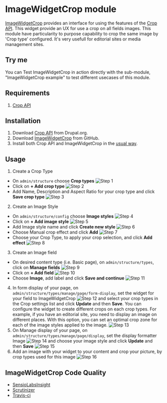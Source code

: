 # ImageWidgetCrop module

[ImageWidgetCrop](https://www.drupal.org/sandbox/woprrr/2571403) provides an interface for using the features of the [Crop API](https://www.drupal.org/project/crop). This widget provide an UX for use a crop on all fields images. This module have particularity to purpose capability to crop the same image by 'Crop type' configured. It's very usefull for editorial sites or media management sites.

## Try me

You can Test ImageWidgetCrop in action directly with the sub-module, "ImageWidgetCrop example" to test different usecases of this module.

## Requirements

1. [Crop API](https://www.drupal.org/project/crop)

## Installation

1. Download [Crop API](https://www.drupal.org/node/2376659/release) from Drupal.org.
2. Download [ImageWidgetCrop](https://github.com/woprrr/image_widget_crop) from GitHub.
3. Install both Crop API and ImageWidgetCrop in the [usual way](https://www.drupal.org/documentation/install/modules-themes/modules-8).

## Usage

1. Create a Crop Type
  * On `admin/structure` choose **Crop types**
    ![Step 1](images/step_1.png)
  * Click on **+ Add crop type**
    ![Step 2](images/step_2.png)
  * Add Name, Description and Aspect Ratio for your crop type and click **Save crop type**
    ![Step 3](images/step_3.png)
2. Create an Image Style
  * On `admin/structure/config` choose **Image styles**
    ![Step 4](images/step_4.png)
  * Click on **+ Add image style**
    ![Step 5](images/step_5.png)
  * Add Image style name and click **Create new style**
    ![Step 6](images/step_6.png)
  * Choose Manual crop effect and click **Add**
    ![Step 7](images/step_7.png)
  * Choose your Crop Type, to apply your crop selection, and click **Add effect**
    ![Step 8](images/step_8.png)
3. Create an Image field
  * On desired content type (i.e. Basic page), on `admin/structure/types`, click on **Manage fields**
    ![Step 9](images/step_9.png)
  * Click on **+ Add field**
    ![Step 10](images/step_10.png)
  * Choose **Image**, add label and click **Save and continue**
    ![Step 11](images/step_11.png)
4. In form display of your page, on `admin/structure/types/manage/page/form-display`, set the widget for your field to ImageWidgetCrop
  ![Step 12](images/step_12.png)
  and select your crop types in the Crop settings list and click **Update** and then **Save**. You can configure the widget to create different crops on each crop types. For example, if you have an editorial site, you need to display an image on different places. With this option, you can set an optimal crop zone for each of the image styles applied to the image.
  ![Step 13](images/step_13.png)
5. On Manage display of your page, on `admin/structure/types/manage/page/display`, set the display formatter Image
  ![Step 14](images/step_14.png)
  and choose your image style and click **Update** and then **Save**
  ![Step 15](images/step_15.png)
6. Add an image with your widget to your content and crop your picture, by crop types used for this image
  ![Step 16](images/step_16.png)
  
## ImageWidgetCrop Code Quality

* [SensioLabsInsight](https://insight.sensiolabs.com/projects/0e2f44af-6837-4772-b3e0-c373faa95ae6)
* [Scrutinizer](https://scrutinizer-ci.com/g/woprrr/image_widget_crop/?branch=8.x-1.x)
* [Travis-ci](https://travis-ci.org/woprrr/image_widget_crop)
